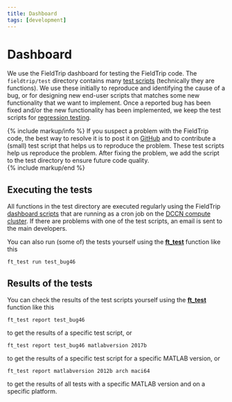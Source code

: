 ```yaml
---
title: Dashboard
tags: [development]
---
```


# Dashboard

We use the FieldTrip dashboard for testing the FieldTrip code. The `fieldtrip/test` directory contains many [test scripts](https://github.com/fieldtrip/fieldtrip/tree/master/test) (technically they are functions). We use these initially to reproduce and identifying the cause of a bug, or for designing new end-user scripts that matches some new functionality that we want to implement. Once a reported bug has been fixed and/or the new functionality has been implemented, we keep the test scripts for [regression testing](https://en.wikipedia.org/wiki/Regression_testing).

{% include markup/info %}
If you suspect a problem with the FieldTrip code, the best way to resolve it is to post it on [GitHub](https://github.com/fieldtrip/fieldtrip/issues) and to contribute a (small) test script that helps us to reproduce the problem. These test scripts help us reproduce the problem. After fixing the problem, we add the script to the test directory to ensure future code quality.  
{% include markup/end %}

## Executing the tests

All functions in the test directory are executed regularly using the FieldTrip [dashboard scripts](https://github.com/fieldtrip/dashboard) that are running as a cron job on the [DCCN compute cluster](https://dccn-hpc-wiki.readthedocs.io). If there are problems with one of the test scripts, an email is sent to the main developers.

You can also run (some of) the tests yourself using the **[ft_test](/reference/ft_test)** function like this

    ft_test run test_bug46

## Results of the tests

You can check the results of the test scripts yourself using the **[ft_test](/reference/ft_test)** function like this

    ft_test report test_bug46

to get the results of a specific test script, or

    ft_test report test_bug46 matlabversion 2017b

to get the results of a specific test script for a specific MATLAB version, or

    ft_test report matlabversion 2012b arch maci64

to get the results of all tests with a specific MATLAB version and on a specific platform.
